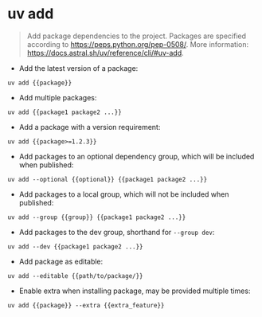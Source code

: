 # uv add

> Add package dependencies to the project.
> Packages are specified according to <https://peps.python.org/pep-0508/>.
> More information: <https://docs.astral.sh/uv/reference/cli/#uv-add>.

- Add the latest version of a package:

`uv add {{package}}`

- Add multiple packages:

`uv add {{package1 package2 ...}}`

- Add a package with a version requirement:

`uv add {{package>=1.2.3}}`

- Add packages to an optional dependency group, which will be included when published:

`uv add --optional {{optional}} {{package1 package2 ...}}`

- Add packages to a local group, which will not be included when published:

`uv add --group {{group}} {{package1 package2 ...}}`

- Add packages to the dev group, shorthand for `--group dev`:

`uv add --dev {{package1 package2 ...}}`

- Add package as editable:

`uv add --editable {{path/to/package/}}`

- Enable extra when installing package, may be provided multiple times:

`uv add {{package}} --extra {{extra_feature}}`
